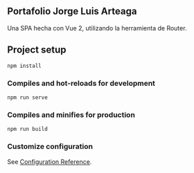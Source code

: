 ## Portafolio Jorge Luis Arteaga
Una SPA hecha con Vue 2, utilizando la herramienta de Router.






## Project setup
```
npm install
```

### Compiles and hot-reloads for development
```
npm run serve
```

### Compiles and minifies for production
```
npm run build
```

### Customize configuration
See [Configuration Reference](https://cli.vuejs.org/config/).
